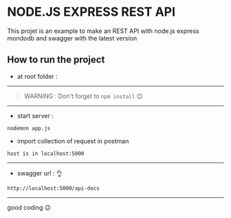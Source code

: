 # NODE.JS EXPRESS REST API
This projet is an example to make an REST API with node.js express mondodb and swagger with the latest version

## How to run the project

* at root folder :

-----------------

>  WARNING : Don't forget to `npm install` :wink:

-----------------

* start server :

`nodemon app.js`

* import collection of request in postman 

`host is in localhost:5000`

-----------------

* swagger url : :ok_hand:

`http://localhost:5000/api-docs`


-----------------

good coding :wink:

